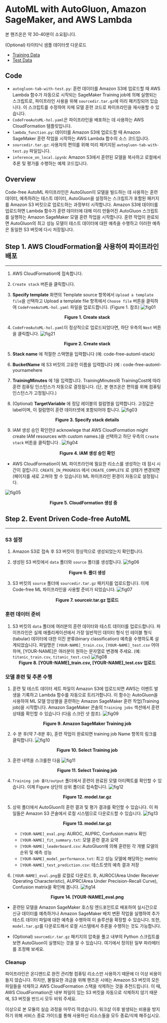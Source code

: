 
# AutoML with AutoGluon, Amazon SageMaker, and AWS Lambda
본 핸즈온은 약 30-40분이 소요됩니다.

(Optional) 타이타닉 샘플 데이터셋 다운로드
- <a href="https://daekeun-workshop-public-material.s3.ap-northeast-2.amazonaws.com/raw/titanic/titanic_train.csv">Training Data</a>
- <a href="https://daekeun-workshop-public-material.s3.ap-northeast-2.amazonaws.com/raw/titanic/titanic_test.csv">Test Data</a>

## Code
- `autogluon-tab-with-test.py`: 훈련 데이터를 Amazon S3에 업로드할 때 AWS Lambda 함수가 자동으로 시작되는 SageMaker Training job에 의해 실행되는 스크립트로, 파이프라인 사용을 위해 `sourcedir.tar.gz`에 미리 패키징되어 있습니다. 이 스크립트를 수정하여 자체 모델 훈련 코드로 파이프라인을 재사용할 수 있습니다.
- `CodeFreeAutoML-hol.yaml`은 파이프라인을 배포하는 데 사용하는 AWS CloudFormation 템플릿입니다.
- `lambda_function.py`: 데이터를 Amazon S3에 업로드할 때 Amazon SageMaker 훈련 작업을 시작하는 AWS Lambda 함수의 소스 코드입니다.
- `sourcedir.tar.gz`: 사용자의 편의를 위해 미리 패키지된 `autogluon-tab-with-test.py` 파일입니다.
- `inference_on_local.ipynb`: Amazon S3에서 훈련된 모델을 복사하고 로컬에서 추론 및 평가를 수행하는 예제 코드입니다.

## Overview
Code-free AutoML 파이프라인은 AutoGluon이 모델을 빌드하는 데 사용하는 훈련 데이터, 예측하려는 테스트 데이터, AutoGluon을 설정하는 스크립트가 포함된 패키지를 Amazon S3 버킷으로 업로드하는 과정부터 시작합니다. Amazon S3에 데이터를 업로드하면 Lambda 함수가 훈련 데이터에 대해 미리 만들어진 AutoGluon 스크립트를 실행하는 Amazon SageMaker 모델 훈련 작업을 시작합니다. 훈련 작업이 완료되면 AutoGluon의 최고 성능 모델이 테스트 데이터에 대한 예측을 수행하고 이러한 예측은 동일한 S3 버킷에 다시 저장됩니다. 

## Step 1. AWS CloudFormation을 사용하여 파이프라인 배포
----

1. AWS CloudFormation에 접속합니다.
1. `Create stack` 버튼을 클릭합니다.
1. **Specify template** 화면의 Template source 항목에서 `Upload a template file`을 선택하고 Upload a template file 항목에서 `Choose file` 버튼을 클릭하여 `CodeFreeAutoML-hol.yaml` 파일을 업로드합니다. (Figure 1. 참조)
![fig01](./imgs/fig01.png)
**<center>Figure 1. Create stack</center>** 

1. `CodeFreeAutoML-hol.yaml`이 정상적으로 업로드되었다면, 하단 우측의 `Next` 버튼을 클릭합니다.
![fig21](./imgs/fig02.png)
**<center>Figure 2. Create stack</center>** 

1. **Stack name** 에 적절한 스택명을 입력합니다 (예: code-free-automl-stack)
1. **BucketName** 에 S3 버킷의 고유한 이름을 입력합니다 (예 : code-free-automl-yournamehere
1. **TrainingMinutes** 에 1을 입력합니다. TrainingMinutes와 TrainingCost에 따라 훈련 컴퓨팅 인스턴스가 자동으로 결정됩니다. (단, 본 핸즈온은 편의를 위해 컴퓨팅 인스턴스가 고정됩니다.)
1. (Optional) **TargetVariable** 에 정답 레이블의 컬럼명을 입력합니다. 고정값은 label이며, 이 컬럼명이 훈련 데이터셋에 포함되어야 합니다.
![fig03](./imgs/fig03.png)
**<center>Figure 3. Specify stack details</center>** 

1. IAM 생성 승인 확인란(I acknowlege that AWS CloudFormation might create IAM resources with custom names.)을 선택하고 하단 우측의 `Create stack` 버튼을 클릭합니다 .
![fig04](./imgs/fig04.png)
**<center>Figure 4. IAM 생성 승인 확인</center>** 

- AWS CloudFormation이 ML 파이프라인에 필요한 리소스를 생성하는 데 잠시 시간이 걸립니다. `CREATE_IN_PROGRESS` 에서
`CREATE_COMPLETE` 로 상태가 변경되면 (페이지를 새로 고쳐야 할 수 있습니다) ML 파이프라인 환경이 자동으로 설정됩니다.

![fig05](./imgs/fig05.png)
**<center>Figure 5. CloudFormation 생성 중</center>** 


## Step 2. Event Driven Code-free AutoML
----

### S3 설정

1. Amazon S3로 접속 후 S3 버킷이 정상적으로 생성되었는지 확인합니다.

1. 생성된 S3 버킷에서 `data` 폴더와 `source` 폴더를 생성합니다.
![fig06](./imgs/fig06.png)
**<center>Figure 6. 폴더 생성</center>** 

1. S3 버킷의 `source` 폴더에 `sourcedir.tar.gz` 패키지를 업로드합니다. 이제 Code-free ML 파이프라인을 사용할 준비가 되었습니다.
![fig07](./imgs/fig07.png)
**<center>Figure 7. sourceir.tar.gz 업로드</center>** 

### 훈련 데이터 준비
1. S3 버킷의 `data` 폴더에 여러분의 훈련 데이터와 테스트 데이터를 업로드합니다. 파이프라인은 실제 애플리케이션에서 가장 일반적인 데이터 형식 인 테이블 형식(tabular) 데이터에 대한 이진 분류(binary classification) 예측을 수행하도록 설계되었습니다. 파일명은
`[YOUR-NAME]_train.csv`, `[YOUR-NAME]_test.csv` 어야 하며, [YOUR-NAME]은 여러분이 원하는 문자열로 변경해 주세요.
(예: `titanic_train.csv`, `titanic_test.csv`) 
![fig08](./imgs/fig08.png)
**<center>Figure 8. [YOUR-NAME]_train.csv, [YOUR-NAME]_test.csv 업로드</center>** 

### 모델 훈련 및 추론 수행
1. 훈련 및 테스트 데이터 세트 파일이 Amazon S3에 업로드되면 AWS는 이벤트 발생을 기록하고 Lambda 함수를 자동으로 트리거합니다. 이 함수는 AutoGluon을 사용하여 ML 모델 앙상블을 훈련하는 Amazon SageMaker 훈련 작업(Training job)을 시작합니다. Amazon SageMaker 콘솔의 `Training jobs` 섹션에서 훈련 상태를 확인할 수 있습니다 (다음 스크린 샷 참조).
![fig09](./imgs/fig09.png)
**<center>Figure 9. Amazon SageMaker Training job</center>** 

1. 수 분 후(약 7-8분 후), 훈련 작업이 완료되면 training job Name 항목의 링크를 클릭합니다.
![fig10](./imgs/fig10.png)
**<center>Figure 10. Select Training job</center>** 

1. 훈련 내역을 스크롤한 다음 
![fig11](./imgs/fig11.png)
**<center>Figure 11. Select Training job</center>** 

1. `Training job 폴더/output` 폴더에서 훈련이 완료된 모델 아티팩트를 확인할 수 있습니다. 이제 Figure 상단의 상위 폴더로 접속합니다.
![fig12](./imgs/fig12.png)
**<center>Figure 12. model.tar.gz</center>** 

1. 상위 폴더에서 AutoGluon의 훈련 결과 및 평가 결과를 확인할 수 있습니다. 이 파일들은 Amazon S3 콘솔에서 로컬 시스템으로 다운로드할 수 있습니다.
![fig13](./imgs/fig13.png)
**<center>Figure 13. model.tar.gz</center>** 
    - `[YOUR-NAME]_eval.png`: AUROC, AUPRC, Confusion matrix 확인
    - `[YOUR-NAME]_fit_summary.txt`: 모델 훈련 결과 요약
    - `[YOUR-NAME]_leaderboard.csv`: AutoGluon에 의해 훈련된 각 개별 모델의 순위 및 예측 성능
    - `[YOUR-NAME]_model_performance.txt`: 최고 성능 모델에 해당하는 metric
    - `[YOUR-NAME]_test_prediction.csv`: 테스트셋의 예측 결과 저장

1. `[YOUR-NAME]_eval.png`을 로컬로 다운로드 후, AUROC(Area Under Receiver Operating Characteristic), AUPRC(Area Under Precision-Recall Curve), Confusion matrix을 확인해 봅니다.
![fig14](./imgs/fig14.png)
**<center>Figure 14. [YOUR-NAME]_eval.png</center>** 

- 훈련된 모델을 Amazon SageMaker 호스팅 엔드포인트로 배포하여 실시간으로 신규 데이터를 예측하거나 Amazon SageMaker 배치 변환 작업을 실행하여 추가 테스트 데이터 파일에 대한 예측을 수행하여 이 솔루션을 확장할 수 있습니다. 또한, `model.tar.gz`를 다운로드해서 로컬 시스템에서 추론을 수행하는 것도 가능합니다.

- (Optional) `sourcedir.tar.gz` 패키지의 압축을 풀고 내부의 Python 스크립트를 보면  AutoGluon이 실행되는 것을 알 수 있습니다. 여기에서 정의된 일부 파라메터를 조정해 보세요.


### Cleanup
파이프라인은 온디맨드로 완전 관리형 컴퓨팅 리소스만 사용하기 때문에 더 이상 비용이 들지 않습니다. 하지만, 불필요한 과금을 위해 핸즈온 시에는 Amazon S3 버킷의 모든 파일들을 삭제하고 AWS CloudFormation 스택을 삭제하는 것을 추천드립니다. 이 때, AWS CloudFormation은 내부 파일이 있는 S3 버킷을 자동으로 삭제하지 않기 때문에, S3 버킷을 반드시 모두 비워 주세요.

이상으로 본 모듈의 실습 과정을 마무리 하셨습니다. 워크샵 이후 발생되는
비용을 방지하기 위해 서비스 종료 가이드를 통해 사용하신 리소스들을 모두 종료/삭제 해주십시오.    
